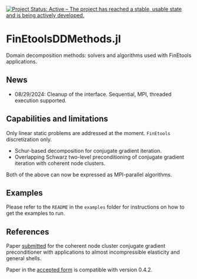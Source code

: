 [![Project Status: Active – The project has reached a stable, usable state and is being actively developed.](http://www.repostatus.org/badges/latest/active.svg)](http://www.repostatus.org/#active)

# FinEtoolsDDMethods.jl

Domain decomposition methods: solvers and algorithms used with FinEtools applications. 

## News

- 08/29/2024: Cleanup of the interface. Sequential, MPI, threaded execution supported.

## Capabilities and limitations

Only linear static problems are addressed at the moment. `FinEtools` discretization only.

- Schur-based decomposition for conjugate gradient iteration. 
- Overlapping Schwarz two-level preconditioning of conjugate gradient iteration with coherent node clusters.

Both of the above can now be expressed as MPI-parallel algorithms.

## Examples

Please refer to the `README` in the `examples` folder for instructions 
on how to get the examples to run.

## References

Paper [submitted](https://papers.ssrn.com/sol3/papers.cfm?abstract_id=4902156) for 
the coherent node cluster conjugate gradient preconditioner with applications 
to almost incompressible elasticity and general shells.

Paper in the [accepted form](https://www.sciencedirect.com/science/article/pii/S0045782524008120)
is compatible with version 0.4.2.
